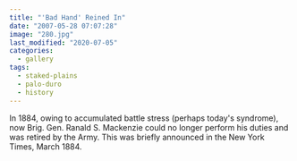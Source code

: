 ```yaml
---
title: "'Bad Hand' Reined In"
date: "2007-05-28 07:07:28"
image: "280.jpg"
last_modified: "2020-07-05"
categories:
  - gallery
tags:
  - staked-plains
  - palo-duro
  - history  
---
```


In 1884, owing to accumulated battle stress (perhaps today's syndrome), now Brig. Gen. Ranald S. Mackenzie could no longer perform his duties and was retired by the Army. This was briefly announced in the New York Times, March 1884.
